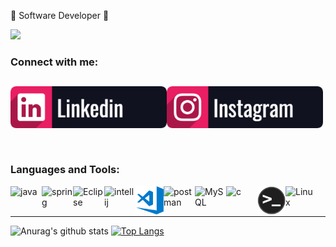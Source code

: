 🚀 Software Developer 🚀

![](https://komarev.com/ghpvc/?username=gabeh98&color=E91E63)
### Connect with me:
[<img align="left" alt="https://www.linkedin.com/in/gabeh98/" width="250px" src="https://github.com/Gabeh98/Gabeh98/blob/master/Linkedin.png" />](https://www.linkedin.com/in/gabeh98/)
[<img align="left" alt="https://www.instagram.com/gabeh_98/" width="250px" src="https://github.com/Gabeh98/Gabeh98/blob/master/Instagram.png" />](https://www.instagram.com/gabeh_98/)
<br />
<br />
<br />
<br />
---
### Languages and Tools:
<img align="left" alt="java" width="50px" src="https://img.icons8.com/color/48/000000/java-coffee-cup-logo.png" />
<img align="left" alt="spring" width="50px" src="https://img.icons8.com/color/48/000000/spring-logo.png" />
<img align="left" alt="Eclipse" width="50px" src="https://img.icons8.com/nolan/64/java-eclipse.png" />
<img align="left" alt="intellij" width="50px" src="https://img.icons8.com/color/48/000000/intellij-idea.png" />
<img align="left" alt="Visual Studio Code" width="45px" src="https://raw.githubusercontent.com/github/explore/80688e429a7d4ef2fca1e82350fe8e3517d3494d/topics/visual-studio-code/visual-studio-code.png" />
<img  align="left" alt="postman" width="50px" src="https://img.icons8.com/dusk/64/000000/postman-api.png"/>
<img align="left" alt="MySQL" width="50px" src="https://budougumi0617.github.io/logos/mysql.png" />
<img align="left" alt="c" width="50px" src="https://img.icons8.com/color/48/000000/c-programming.png" />
<img align="left" alt="Terminal" width="45px" src="https://raw.githubusercontent.com/github/explore/80688e429a7d4ef2fca1e82350fe8e3517d3494d/topics/terminal/terminal.png" />
<img align="left" alt="Linux" width="50px" src="https://img.icons8.com/color/48/000000/linux.png" />
<br />
<br />

---
![Anurag's github stats](https://github-readme-stats.vercel.app/api?username=Gabeh98&show_icons=true&theme=dracula)
[![Top Langs](https://github-readme-stats.vercel.app/api/top-langs/?username=Gabeh98&layout=compact&show_icons=true&theme=dracula)](https://github.com/Gabeh98/github-readme-stats)
